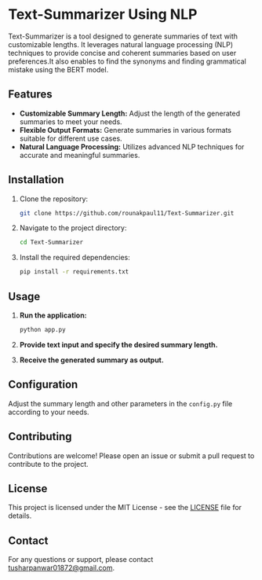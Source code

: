 # Text-Summarizer Using NLP

Text-Summarizer is a tool designed to generate summaries of text with customizable lengths. It leverages natural language processing (NLP) techniques to provide concise and coherent summaries based on user preferences.It also enables to find the synonyms and finding grammatical mistake using the BERT model.

## Features
- **Customizable Summary Length:** Adjust the length of the generated summaries to meet your needs.
- **Flexible Output Formats:** Generate summaries in various formats suitable for different use cases.
- **Natural Language Processing:** Utilizes advanced NLP techniques for accurate and meaningful summaries.

## Installation

1. Clone the repository:
    ```bash
    git clone https://github.com/rounakpaul11/Text-Summarizer.git
    ```

2. Navigate to the project directory:
    ```bash
    cd Text-Summarizer
    ```

3. Install the required dependencies:
    ```bash
    pip install -r requirements.txt
    ```

## Usage

1. **Run the application:**
    ```bash
    python app.py
    ```

2. **Provide text input and specify the desired summary length.**

3. **Receive the generated summary as output.**

## Configuration

Adjust the summary length and other parameters in the `config.py` file according to your needs.

## Contributing

Contributions are welcome! Please open an issue or submit a pull request to contribute to the project.

## License

This project is licensed under the MIT License - see the [LICENSE](LICENSE) file for details.

## Contact

For any questions or support, please contact [tusharpanwar01872@gmail.com](mailto:tusharpanwar01872@gmail.com).
